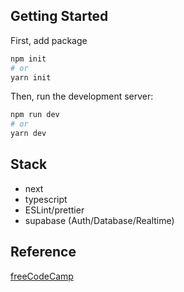 ## Getting Started

First, add package

```bash
npm init
# or
yarn init
```

Then, run the development server:

```bash
npm run dev
# or
yarn dev
```

## Stack

- next
- typescript
- ESLint/prettier
- supabase (Auth/Database/Realtime)

## Reference

[freeCodeCamp](https://www.freecodecamp.org/news/how-to-build-a-todoapp-using-react-and-supabase/)
